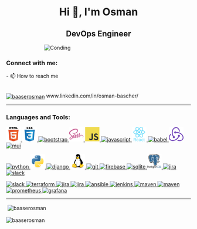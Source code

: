 
<h1 align="center">Hi 👋, I'm Osman</h1>
<h2 align="center">DevOps Engineer</h2>
<img align="right" alt="Conding" width="400" src="https://cdn.dribbble.com/users/1162077/screenshots/3848914/programmer.gif">

<br>

<h3 align="left">Connect with me:</h3>
- 📫 How to reach me <p align="left">
 <br>
<a href="https://www.linkedin.com/in/osman-bascher/" target="blank"><img align="center" margin-top="10px" src="https://raw.githubusercontent.com/rahuldkjain/github-profile-readme-generator/master/src/images/icons/Social/linked-in-alt.svg" alt="baaserosman" height="30" width="40" /></a> www.linkedin.com/in/osman-bascher/
 

<hr>

<h3 align="left">Languages and Tools:</h3>
<p align="left"> 
 
 <a href="https://www.w3.org/html/" target="_blank" rel="noreferrer"> <img src="https://raw.githubusercontent.com/devicons/devicon/master/icons/html5/html5-original-wordmark.svg" alt="html5" width="40" height="40"/> </a>
 <a href="https://www.w3schools.com/css/" target="_blank" rel="noreferrer"> <img src="https://raw.githubusercontent.com/devicons/devicon/master/icons/css3/css3-original-wordmark.svg" alt="css3" width="40" height="40"/> </a> 
 <a href="https://getbootstrap.com" target="_blank" rel="noreferrer"> <img src="https://pbs.twimg.com/profile_images/1273081551354396672/-Tzadxix_400x400.jpg" alt="bootstrap" width="40" height="40"/> </a>
 <a href="https://sass-lang.com" target="_blank" rel="noreferrer"> <img src="https://raw.githubusercontent.com/devicons/devicon/master/icons/sass/sass-original.svg" alt="sass" width="40" height="40"/> </a> 
 <a href="https://developer.mozilla.org/en-US/docs/Web/JavaScript" target="_blank" rel="noreferrer"> <img src="https://raw.githubusercontent.com/devicons/devicon/master/icons/javascript/javascript-original.svg" alt="javascript" width="40" height="40"/> </a> 
 <a href="https://www.typescriptlang.org/" target="_blank" rel="noreferrer"> <img src="https://upload.wikimedia.org/wikipedia/commons/thumb/4/4c/Typescript_logo_2020.svg/1200px-Typescript_logo_2020.svg.png" alt="javascript" width="40" height="40"/> </a> 
 <a href="https://reactjs.org/" target="_blank" rel="noreferrer"> <img src="https://raw.githubusercontent.com/devicons/devicon/master/icons/react/react-original-wordmark.svg" alt="react" width="40" height="40"/> </a>
 <a href="https://babeljs.io/" target="_blank" rel="noreferrer"> <img src="https://sdtimes.com/wp-content/uploads/2018/08/babel.png" alt="babel" width="40" height="40"/> </a>
 <a href="https://redux.js.org" target="_blank" rel="noreferrer"><img src="https://raw.githubusercontent.com/devicons/devicon/master/icons/redux/redux-original.svg" alt="redux" width="40" height="40"/> </a>
 <a href="https://mui.com/" target="_blank"><img src="https://mui.com/static/logo.png" alt="mui" width="40" height="40"/> </a> 
 
 <a href="https://nodejs.org/en/" target="_blank" rel="noreferrer"> <img src="https://www.argenova.com.tr/uploads/a_blog/image/768644_node-js-nedir-ne-icin-kullanilir.jpg" alt="python" width="40" height="40"/> </a>
 <a href="https://www.python.org" target="_blank" rel="noreferrer"> <img src="https://raw.githubusercontent.com/devicons/devicon/master/icons/python/python-original.svg" alt="python" width="40" height="40"/> </a>
 <a href="https://www.djangoproject.com/" target="_blank" rel="noreferrer"> <img src="https://www.stackcodify.com/wp-content/uploads/2021/05/django-logo-big-1.jpeg" alt="django" width="40" height="40"/> </a>
  <a href="https://www.linux.org/" target="_blank" rel="noreferrer"> <img src="https://raw.githubusercontent.com/devicons/devicon/master/icons/linux/linux-original.svg" alt="linux" width="40" height="40"/> </a>
 <a href="https://git-scm.com/" target="_blank" rel="noreferrer"> <img src="https://www.vectorlogo.zone/logos/git-scm/git-scm-icon.svg" alt="git" width="40" height="40"/> </a>
 <a href="https://firebase.google.com/" target="_blank" rel="noreferrer"> <img src="https://www.vectorlogo.zone/logos/firebase/firebase-icon.svg" alt="firebase" width="40" height="40"/> </a>
 <a href="https://www.sqlite.org/" target="_blank" rel="noreferrer"> <img src="https://www.vectorlogo.zone/logos/sqlite/sqlite-icon.svg" alt="sqlite" width="40" height="40"/> </a>
 <a href="https://www.postgresql.org" target="_blank" rel="noreferrer"> <img src="https://raw.githubusercontent.com/devicons/devicon/master/icons/postgresql/postgresql-original-wordmark.svg" alt="postgresql" width="40" height="40"/> </a>
 <a href="https://www.mongodb.com/" target="_blank"> <img src="https://www.itnetwork.cz/images/46772/lekce5/mdb.png" alt="jira" width="40" height="40"/> </a>
 <a href="https://slack.com/" target="_blank"> <img src="https://pbs.twimg.com/profile_images/1461144163789983748/N5iAWd2d.jpg" alt="slack" width="40" height="40"/> </a>
 
<a href="https://aws.amazon.com/de/" target="_blank"> <img src="https://pbs.twimg.com/profile_images/1388165108786884619/ZnSwt6Qb_400x400.jpg" alt="slack" width="40" height="40"/> </a>
<a href="https://www.terraform.io/" target="_blank"> <img src="https://scalefactory.com/blog/2021/04/30/hashicorp-terraform-release-key-rotation/Terraform.png" alt="terraform" width="40" height="40"/> </a>
<a href="https://www.docker.com/" target="_blank"> <img src="https://imgproxy7.tinhte.vn/BI3pFm15hkGuqaM9AmyYm5D8qsUOS1q71vRqwAwP3Io/rs:fill:400:400:0/plain/https://photo2.tinhte.vn/data/attachment-files/2019/05/4641077_docker-la-gi-tai-sao-phai-dung-docker.jpg" alt="jira" width="40" height="40"/> </a> 
<a href="https://kubernetes.io/" target="_blank"> <img src="https://www.pngitem.com/pimgs/m/3-31510_svg-kubernetes-logo-hd-png-download.png" alt="jira" width="40" height="40"/> </a>
<a href="https://www.ansible.com/" target="_blank"> <img src="https://www.signal-chief.com/wp-content/uploads/2020/12/Ansible.jpg" alt="ansible" width="40" height="40"/> </a>
<a href="https://www.jenkins.io/" target="_blank"> <img src="https://www.informatik-aktuell.de/fileadmin/_processed_/5/d/csm_720-Jenkins_210b3e295f.jpg" alt="jenkins" width="40" height="40"/> </a>
<a href="https://maven.apache.org/" target="_blank"> <img src="https://iq.opengenus.org/content/images/2019/08/maven.png" alt="maven" width="40" height="40"/> </a>
<a href="https://maven.apache.org/" target="_blank"> <img src="https://encrypted-tbn0.gstatic.com/images?q=tbn:ANd9GcTvMt02HMw26k-v6o94tR9TBnp3aB303tZ2_GYVPFvqo12hIQsAZHPz8WnfECskQV0Xlc8&usqp=CAU" alt="maven" width="40" height="40"/> </a>
<a href="https://prometheus.io/" target="_blank"> <img src="https://static.wixstatic.com/media/cf93e2_c52dcfd44ea84f01b64cef91b4e54b98~mv2.png/v1/fill/w_640,h_480,al_c,q_85,usm_0.66_1.00_0.01,enc_auto/cf93e2_c52dcfd44ea84f01b64cef91b4e54b98~mv2.png" alt="prometheus" width="40" height="40"/> </a>
<a href="https://grafana.com/" target="_blank"> <img src="https://images.ctfassets.net/o7xu9whrs0u9/7Erq6IEoCaJkBtHMhblLzS/9310518537dffc123d3d9059edace8ed/Grafana-logo-2.png" alt="grafana" width="40" height="40"/> </a>
</p> 
<hr>

<p>&nbsp;<img align="center" src="https://github-readme-stats.vercel.app/api?username=baaserosman&show_icons=true&locale=en" alt="baaserosman" /></p>

<p><img align="center" src="https://github-readme-streak-stats.herokuapp.com/?user=baaserosman&" alt="baaserosman" /></p>
